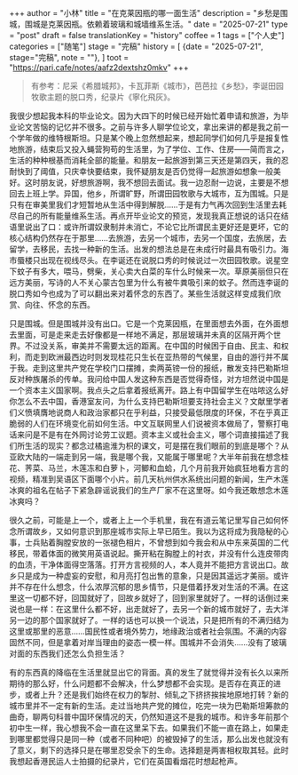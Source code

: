 +++
author = "小林"
title = "在克莱因瓶的哪一面生活"
description = "乡愁是围城，围城是克莱因瓶。依赖着玻璃和城墙维系生活。"
date = "2025-07-21"
type = "post"
draft = false
translationKey = "history"
coffee = 1
tags = ["个人史"]
categories = ["随笔"]
stage = "完稿"
history = [
  {date = "2025-07-21", stage="完稿", note = ""},
]
toot = "https://pari.cafe/notes/aafz2dextshz0mkv"
+++

> 有参考：尼采《希腊城邦》，卡瓦菲斯《城市》，芭芭拉《乡愁》，李诞田园牧歌主题的脱口秀，纪录片《寧化飛灰》。

我很少想起我本科的毕业论文。因为大四下的时候已经开始忙着申请和旅游，为毕业论文苦恼的记忆并不很多。之前与许多人聊学位论文，拿出来讲的都是我之前一个学年做的维特根斯坦。只是某个晚上忽然想起来，想起同学们如何几乎是报复性地旅游，结束后又投入蝇营狗苟的生活里，为了学位、工作、住房——简而言之，生活的种种根基而消耗全部的能量。和朋友一起旅游到第三天还是第四天，我的忍耐快到了阈值，只庆幸快要结束，我怀疑朋友是否仍觉得一起旅游如想象一般美好。这时朋友说，好想旅游啊，我不想回去面试。我一边忍耐一边说，主要是不想回去上班上学。异国，他乡，所谓旷野，所谓田园牧歌与大城市，互为围城。只是只有在审美里我们才短暂地从生活中得到解脱……于是有力气再次回到生活里去耗尽自己的所有能量维系生活。再点开毕业论文的预览，发现我真正想说的话只在结语里说出了口：或许所谓奴隶制并未消亡，不论它比所谓民主更好还是更坏，它的核心结构仍然存在于那里……去旅游，去另一个城市，去另一个国度，去旅居，去留学，去移民，去找一种新的生活。出发的想法总是在未成行时最具有吸引力。海市蜃楼只出现在视线尽头。在李诞还在说脱口秀的时候说过一次田园牧歌。说星空下蚊子有多大，喂马，劈柴，关心卖大白菜的车什么时候来一次。草原美丽但只在远方美丽，写诗的人不关心蒙古包里为什么有被牛粪吸引来的蚊子。然而连李诞的脱口秀如今也成为了可以翻出来对着怀念的东西了。某些生活就这样变成我们欣赏、向往、怀念的东西。

只是围城。但是围城并没有出口。它是一个克莱因瓶，在里面想去外面，在外面想去里面，可是走来走去好像都是一样地不满足，那层玻璃并未真的区隔开两个世界。不过没关系，审美并不需要太远的距离。在中国的时候困于自由、民主、和权利，而走到欧洲最西边时则发现桂花只生长在亚热带的气候里，自由的游行并不属于我。走到这里共产党在学校门口摆摊，卖两英镑一份的报纸，散发支持巴勒斯坦反对种族屠杀的传单。我问给中国人发这种东西是否觉得奇怪，对方坦然说中国是一个资本主义国家啊。我点头之后拿着报纸离开。路上有中国留学生在咕哝这么好你怎么不去中国，香港室友问，为什么支持巴勒斯坦要支持社会主义？文献里学者们义愤填膺地说商人和政治家都只在乎利益，只接受最低限度的环保，不在乎真正脆弱的人们在环境变化前如何生活。中文互联网里人们说被资本做局了，警察打电话来问是不是有在外网讨论劳工议题。资本主义或社会主义，哪个词直接描述了我们所生活的现实？都念过橘逾淮为枳的课文，可是摆在我们眼前的到底是哪个？从亚欧大陆的一端走到另一端，我是哪个我，又能属于哪里呢？大半年前我在想念桂花、荠菜、马兰，木莲冻和白萝卜，河鲫和血蛤，几个月前我开始疯狂地看方言的视频，精准到吴语区下面哪个小片。前几天杭州供水系统出问题的新闻，生产木莲冰爽的祖名在帖子下紧急辟谣说我们的生产厂家不在这里呀。如今我还敢想念木莲冰爽吗？

很久之前，可能是上一个，或者上上一个手机里，我在有道云笔记里写自己如何怀念所谓故乡，又如何意识到那座城市实际上早已陌生。我以为这将成为我隐秘的心事，士兵贴着胸膛安放的一张褪色相片，不曾想到如今我会和从中东来英国的二代移民，带着体面的微笑用英语说起。撕开粘在胸膛上的衬衣，并没有什么连皮带肉的血渍，干净体面得空落落。打开方言视频的人，本人竟并不能把方言说出口。故乡只是成为一种虚妄的安慰，和月亮打包出售的意象，只是因其遥远才美丽。或许并不存在什么想念，什么浓厚沉郁的思乡情节，只是借着抒发对生活的不满。在这里这一切都不好，回国就好了，回故乡就好了，回到家里就好了。一样的话倒过来说也是一样：在这里什么都不好，出走就好了，去另一个新的城市就好了，去大洋另一边的那个国家就好了。一样的话也可以换一个说法，只是把所有的不满归结为这里或那里的恶意……国民性或者境外势力，地缘政治或者社会氛围。不满的内容固然不同，但是拿着对岸当理由的姿态一模一样。围城并不会消失……没有了玻璃对面的东西我们还怎么负担生活？

有的东西真的降临在生活里就显出它的背面。真的发生了就觉得并没有长久以来所期待的那么好，什么问题都不会解决，什么梦想都不会实现。是否存在真正的进步，或者上升？还是我们始终在权力的掣肘、倾轧之下挤挤挨挨地原地打转？新的城市里并不一定有新的生活。走过当地共产党的摊位，吃完一块为巴勒斯坦筹款的曲奇，聊两句科普中国环保情况的天，仍然知道这不是我的城市。和许多年前那个初中生一样，我心想我不会一直在这里呆下去。如果我们不能一直在路上，如果走到哪里都觉得只是同一种（或者不同种吧）的被毁掉了的生活，那么出发也就没有了意义，剩下的选择只是在哪里忍受余下的生命。选择题是两害相权取其轻。此时我想起香港民运人士拍摄的纪录片，它们在英国看烟花时想起枪声。
